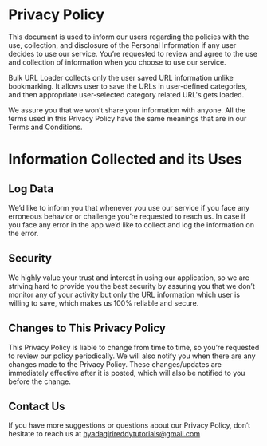 # Privacy Policy
This document is used to inform our users regarding the policies with the use, collection, and disclosure of the Personal Information if any user decides to use our service.
You’re requested to review and agree to the use and collection of information when you choose to use our service.

Bulk URL Loader collects only the user saved URL information unlike bookmarking. It allows user to save the URLs in user-defined categories, and then appropriate user-selected category related URL's gets loaded.

We assure you that we won’t share your information with anyone. All the terms used in this Privacy Policy have the same meanings that are in our Terms and Conditions.
# Information Collected and its Uses
## Log Data
We’d like to inform you that whenever you use our service if you face any erroneous behavior or challenge you’re requested to reach us. In case if you face any error in the app we’d like to collect and log the information on the error.
## Security
We highly value your trust and interest in using our application, so we are striving hard to provide you the best security by assuring you that we don’t monitor any of your activity but only the URL information which user is willing to save, which makes us 100% reliable and secure.
## Changes to This Privacy Policy
This Privacy Policy is liable to change from time to time, so you’re requested to review our policy periodically. We will also notify you when there are any changes made to the Privacy Policy.
These changes/updates are immediately effective after it is posted, which will also be notified to you before the change.
## Contact Us
If you have more suggestions or questions about our Privacy Policy, don’t hesitate to reach us at hyadagirireddytutorials@gmail.com